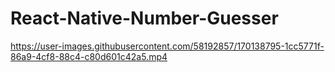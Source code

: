 # React-Native-Number-Guesser


https://user-images.githubusercontent.com/58192857/170138795-1cc5771f-86a9-4cf8-88c4-c80d601c42a5.mp4

